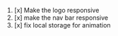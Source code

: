1. [x] Make the logo responsive
2. [x] make the nav bar responsive
3. [x] fix local storage for animation